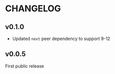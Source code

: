# CHANGELOG

## v0.1.0
* Updated `next` peer dependency to support 9-12
## v0.0.5
First public release
